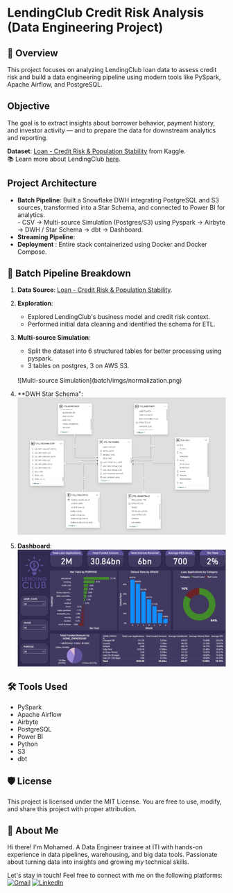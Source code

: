 # LendingClub Credit Risk Analysis (Data Engineering Project)

## 🧠 Overview
This project focuses on analyzing LendingClub loan data to assess credit risk and build a data engineering pipeline using modern tools like PySpark, Apache Airflow, and PostgreSQL. 

## Objective
The goal is to extract insights about borrower behavior, payment history, and investor activity — and to prepare the data for downstream analytics and reporting.

**Dataset**: [Loan - Credit Risk & Population Stability](https://www.kaggle.com/datasets/beatafaron/loan-credit-risk-and-population-stability) from Kaggle.<br>
📚 Learn more about LendingClub [here](https://en.wikipedia.org/wiki/LendingClub).

## Project Architecture
- **Batch Pipeline**: Built a Snowflake DWH integrating PostgreSQL and S3 sources, transformed into a Star Schema, and connected to Power BI for analytics.<br>
      - CSV → Multi-source Simulation (Postgres/S3) using Pyspark → Airbyte → DWH / Star Schema → dbt → Dashboard.
- **Streaming Pipeline**: 
- **Deployment** : Entire stack containerized using Docker and Docker Compose.

  
## 🧱 Batch Pipeline Breakdown
1. **Data Source**: [Loan - Credit Risk & Population Stability](https://www.kaggle.com/datasets/beatafaron/loan-credit-risk-and-population-stability).
2. **Exploration**:
    - Explored LendingClub's business model and credit risk context.
    - Performed initial data cleaning and identified the schema for ETL.
3. **Multi-source Simulation**:
      - Split the dataset into 6 structured tables for better processing using pyspark.    
      - 3 tables on postgres, 3 on AWS S3.
      <br>
      ![Multi-source Simulation](batch/imgs/normalization.png)
4. **DWH Star Schema":
      ![schema](batch/imgs/star_schema.jpeg)      

6. **Dashboard**:
    ![dashboard](batch/imgs/dashboard.jpeg)  


## 🛠️ Tools Used
- PySpark
- Apache Airflow
- Airbyte
- PostgreSQL
- Power BI
- Python
- S3
- dbt

## 🛡️ License
This project is licensed under the MIT License. You are free to use, modify, and share this project with proper attribution.

## 🌟 About Me
Hi there! I'm Mohamed. A Data Engineer trainee at ITI with hands-on experience in data pipelines, warehousing, and big data tools. Passionate about turning data into insights and growing my technical skills.



Let's stay in touch! Feel free to connect with me on the following platforms:  
[![Gmail](https://img.shields.io/badge/Gmail-D14836?style=flat&logo=gmail&logoColor=white)](mailto:mo.badr.ismail@gmail.com)
[![LinkedIn](https://img.shields.io/badge/LinkedIn-0077B5?style=flat&logo=linkedin&logoColor=white)](https://www.linkedin.com/in/mbi162/)
